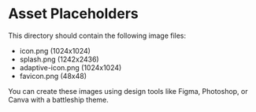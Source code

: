 # Asset Placeholders

This directory should contain the following image files:
- icon.png (1024x1024)
- splash.png (1242x2436)
- adaptive-icon.png (1024x1024)
- favicon.png (48x48)

You can create these images using design tools like Figma, Photoshop, or Canva with a battleship theme.
